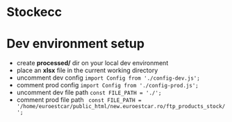 # Stockecc

# Dev environment setup

- create **processed/** dir on your local dev environment
- place an **xlsx** file in the current working directory
- uncomment dev config `import Config from './config-dev.js';`
- comment prod config `import Config from './config-prod.js';`
- uncomment dev file path `const FILE_PATH = './';`
- comment prod file path ` const FILE_PATH = '/home/euroestcar/public_html/new.euroestcar.ro/ftp_products_stock/';`
